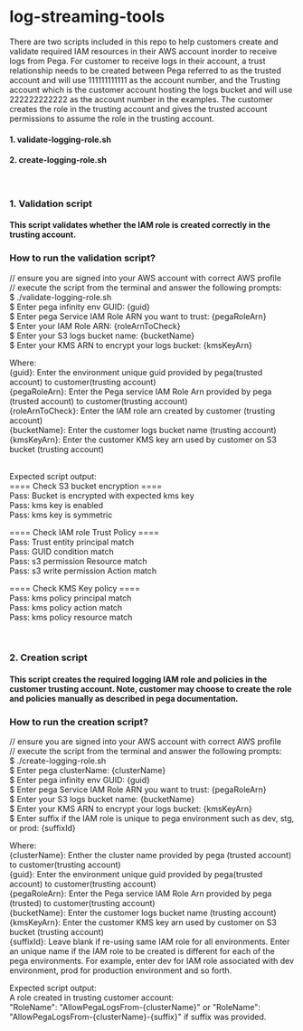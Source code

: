 # log-streaming-tools

There are two scripts included in this repo to help customers create and validate required IAM resources in their AWS account inorder to receive logs from Pega. For customer to receive logs in their account, a trust relationship needs to be created between Pega referred to as the trusted account and will use 111111111111 as the account number, and the Trusting account which is the customer account hosting the logs bucket and will use 222222222222 as the account number in the examples. The customer creates the role in the trusting account and gives the trusted account permissions to assume the role in the trusting account.

#### 1. validate-logging-role.sh
#### 2. create-logging-role.sh
<br />

###  1. Validation script
#### This script validates whether the IAM role is created correctly in the trusting account.
###  How to run the validation script?
// ensure you are signed into your AWS account with correct AWS profile <br />
// execute the script from the terminal and answer the following prompts: <br />
$ ./validate-logging-role.sh <br />
$ Enter pega infinity env GUID: {guid} <br />
$ Enter pega Service IAM Role ARN you want to trust:  {pegaRoleArn} <br />
$ Enter your IAM Role ARN:  {roleArnToCheck} <br />
$ Enter your S3 logs bucket name:  {bucketName} <br />
$ Enter your KMS ARN to encrypt your logs bucket:  {kmsKeyArn} <br />

Where: <br />
{guid}: Enter the environment unique guid provided by pega(trusted account) to customer(trusting account) <br />
{pegaRoleArn}: Enter the Pega service IAM Role Arn provided by pega (trusted account) to customer(trusting account) <br />
{roleArnToCheck}: Enter the IAM role arn created by customer (trusting account) <br />
{bucketName}: Enter the customer logs bucket name (trusting account) <br />
{kmsKeyArn}: Enter the customer KMS key arn used by customer on S3 bucket (trusting account) <br />
<br />

Expected script output: <br />
==== Check S3 bucket encryption ==== <br />
Pass: Bucket is encrypted with expected kms key <br />
Pass: kms key is enabled <br />
Pass: kms key is symmetric <br />

==== Check IAM role Trust Policy ====<br />
Pass: Trust entity principal match <br />
Pass: GUID condition match <br />
Pass: s3 permission Resource match <br />
Pass: s3 write permission Action match <br />

==== Check KMS Key policy ==== <br />
Pass: kms policy principal match <br />
Pass: kms policy action match <br />
Pass: kms policy resource match <br />

<br />

### 2. Creation script
#### This script creates the required logging IAM role and policies in the customer trusting account. Note, customer may choose to create the role and policies manually as described in pega documentation.
###  How to run the creation script?
// ensure you are signed into your AWS account with correct AWS profile <br />
// execute the script from the terminal and answer the following prompts: <br />
$ ./create-logging-role.sh <br />
$ Enter pega clusterName: {clusterName} <br />
$ Enter pega infinity env GUID: {guid} <br />
$ Enter pega Service IAM Role ARN you want to trust: {pegaRoleArn}  <br />
$ Enter your S3 logs bucket name: {bucketName} <br />
$ Enter your KMS ARN to encrypt your logs bucket: {kmsKeyArn} <br />
$ Enter suffix if the IAM role is unique to pega environment such as dev, stg, or prod: {suffixId} <br />

Where: <br />
{clusterName}: Enther the cluster name provided by pega (trusted account) to customer(trusting account) <br />
{guid}: Enter the environment unique guid provided by pega(trusted account) to customer(trusting account) <br />
{pegaRoleArn}: Enter the Pega service IAM Role Arn provided by pega (trusted) to customer(trusting account) <br />
{bucketName}: Enter the customer logs bucket name (trusting account) <br />
{kmsKeyArn}: Enter the customer KMS key arn used by customer on S3 bucket (trusting account) <br />
{suffixId}: Leave blank if re-using same IAM role for all environments. Enter an unique name if the IAM role to be created is different for each of the pega environments. For example, enter dev for IAM role associated with dev environment, prod for production environment and so forth.
<br />

Expected script output: <br />
A role created in trusting customer account: <br /> 
"RoleName": "AllowPegaLogsFrom-{clusterName}" or "RoleName": "AllowPegaLogsFrom-{clusterName}-{suffix}" if suffix was provided.
